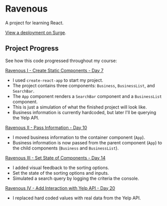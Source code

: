 # Ravenous #
A project for learning React.

[View a deployment on Surge](http://ravenous.bg.surge.sh/).

## Project Progress ##
See how this code progressed throughout my course:

[Ravenous I - Create Static Components - Day 7](https://github.com/bgrapes/ravenous/tree/ravenous-1)
* I used `create-react-app` to start my project.
* The project contains three components: `Business`, `BusinessList`, and `SearchBar`.
* The `App` component renders a `SearchBar` component and a `BusinessList` component.
* This is just a simulation of what the finished project will look like.
* Business information is currently hardcoded, but later I'll be querying the Yelp API.

[Ravenous II - Pass Information - Day 10](https://github.com/bgrapes/ravenous/tree/ravenous-2)
* I moved business information to the container component (`App`).
* Business information is now passed from the parent component (`App`) to the child components (`Business` and `BusinessList`).

[Ravenous III - Set State of Components - Day 14](https://github.com/bgrapes/ravenous/tree/ravenous-3)
* I added visual feedback to the sorting options.
* Set the state of the sorting options and inputs.
* Simulated a search query by logging the criteria the console.

[Ravenous IV - Add Interaction with Yelp API - Day 20](https://github.com/bgrapes/ravenous/tree/ravenous-4)
* I replaced hard coded values with real data from the Yelp API.